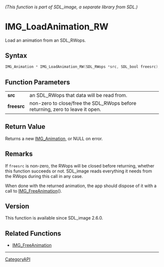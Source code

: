 ###### (This function is part of SDL_image, a separate library from SDL.)
# IMG_LoadAnimation_RW

Load an animation from an SDL_RWops.

## Syntax

```c
IMG_Animation * IMG_LoadAnimation_RW(SDL_RWops *src, SDL_bool freesrc);

```

## Function Parameters

|                 |                                                                               |
| --------------- | ----------------------------------------------------------------------------- |
| **src**         | an SDL_RWops that data will be read from.                                     |
| **freesrc**     | non-zero to close/free the SDL_RWops before returning, zero to leave it open. |

## Return Value

Returns a new [IMG_Animation](IMG_Animation), or NULL on error.

## Remarks

If `freesrc` is non-zero, the RWops will be closed before returning,
whether this function succeeds or not. SDL_image reads everything it needs
from the RWops during this call in any case.

When done with the returned animation, the app should dispose of it with a
call to [IMG_FreeAnimation](IMG_FreeAnimation)().

## Version

This function is available since SDL_image 2.6.0.

## Related Functions

* [IMG_FreeAnimation](IMG_FreeAnimation)

----
[CategoryAPI](CategoryAPI)

